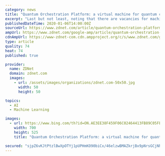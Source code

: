 ```yaml
---
category: news
title: "Quantum Orchestration Platform: a virtual machine for quantum computing"
excerpt: "Last but not least, noting that there are vacancies for machine learning experts in QM piqued our curiosity. What does QM use machine learning for? Internal apps only, or is translating machine learning models in the roadmap too? If yes, at what stage is this now? Sivan noted this relates to something very fundamental, and offered an example to ..."
publishedDateTime: 2020-01-06T14:00:00Z
sourceUrl: https://www.zdnet.com/article/quantum-orchestration-platform-a-virtual-machine-for-quantum-computing/
ampUrl: https://www.zdnet.com/google-amp/article/quantum-orchestration-platform-a-virtual-machine-for-quantum-computing/
cdnAmpUrl: https://www-zdnet-com.cdn.ampproject.org/c/s/www.zdnet.com/google-amp/article/quantum-orchestration-platform-a-virtual-machine-for-quantum-computing/
type: article
quality: 74
heat: 74
published: true

provider:
  name: ZDNet
  domain: zdnet.com
  images:
    - url: /assets/images/organizations/zdnet.com-50x50.jpg
      width: 50
      height: 50

topics:
  - AI
  - Machine Learning

images:
  - url: https://www.bing.com/th?id=ON.AE3EE38F459F06C02464413FB89C05FE
    width: 700
    height: 525
    title: "Quantum Orchestration Platform: a virtual machine for quantum computing"

secured: "sjpZ6vKJtPtzlBwXpOTYj1pUPHmKO90biCx/46elzwBMAZkrjBx9pNrsGCjNhhV0hKdFiDTq4eiTQ2EoJf9oI1yAxPphExcdOUdzcOCE5oQ4s9aILN0k+d5Hs4uvDhrBOH+ggohGbtQSEnFJUct3LusELtT4eUTJ9sHCTEaO/QrI/C8Idnf6h4UkmhjmdWTzX/4nIIISyYEhGHrDo9P45QJqKNzQyTVR9VXUhaa3Fuy7aX+zz+0kjT9V9rXzOs87mLa/XjDcDEq7MI8+i3rkkA==;9cYYnCgAy2YTL0k1WLPpVg=="
---
```


